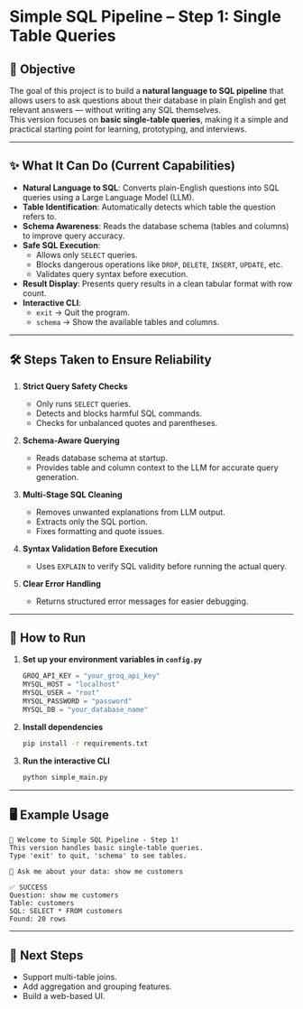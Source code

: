 # Simple SQL Pipeline – Step 1: Single Table Queries

## 📌 Objective  
The goal of this project is to build a **natural language to SQL pipeline** that allows users to ask questions about their database in plain English and get relevant answers — without writing any SQL themselves.  
This version focuses on **basic single-table queries**, making it a simple and practical starting point for learning, prototyping, and interviews.

---

## ✨ What It Can Do (Current Capabilities)  
- **Natural Language to SQL**: Converts plain-English questions into SQL queries using a Large Language Model (LLM).  
- **Table Identification**: Automatically detects which table the question refers to.  
- **Schema Awareness**: Reads the database schema (tables and columns) to improve query accuracy.  
- **Safe SQL Execution**:  
  - Allows only `SELECT` queries.  
  - Blocks dangerous operations like `DROP`, `DELETE`, `INSERT`, `UPDATE`, etc.  
  - Validates query syntax before execution.  
- **Result Display**: Presents query results in a clean tabular format with row count.  
- **Interactive CLI**:  
  - `exit` → Quit the program.  
  - `schema` → Show the available tables and columns.  

---

## 🛠 Steps Taken to Ensure Reliability  
1. **Strict Query Safety Checks**  
   - Only runs `SELECT` queries.  
   - Detects and blocks harmful SQL commands.  
   - Checks for unbalanced quotes and parentheses.  

2. **Schema-Aware Querying**  
   - Reads database schema at startup.  
   - Provides table and column context to the LLM for accurate query generation.  

3. **Multi-Stage SQL Cleaning**  
   - Removes unwanted explanations from LLM output.  
   - Extracts only the SQL portion.  
   - Fixes formatting and quote issues.  

4. **Syntax Validation Before Execution**  
   - Uses `EXPLAIN` to verify SQL validity before running the actual query.  

5. **Clear Error Handling**  
   - Returns structured error messages for easier debugging.  

---

## 🚀 How to Run  
1. **Set up your environment variables in `config.py`**  
   ```python
   GROQ_API_KEY = "your_groq_api_key"
   MYSQL_HOST = "localhost"
   MYSQL_USER = "root"
   MYSQL_PASSWORD = "password"
   MYSQL_DB = "your_database_name"
   ```
2. **Install dependencies**  
   ```bash
   pip install -r requirements.txt
   ```
3. **Run the interactive CLI**  
   ```bash
   python simple_main.py
   ```

---

## 🖥 Example Usage  
```plaintext
🚀 Welcome to Simple SQL Pipeline - Step 1!
This version handles basic single-table queries.
Type 'exit' to quit, 'schema' to see tables.

💬 Ask me about your data: show me customers

✅ SUCCESS
Question: show me customers
Table: customers
SQL: SELECT * FROM customers
Found: 20 rows
```

---

## 📅 Next Steps  
- Support multi-table joins.  
- Add aggregation and grouping features.  
- Build a web-based UI.  
